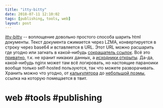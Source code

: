 ```yaml
---
title: "itty-bitty"
date: 2018-07-11 12:10:02
tags: [publishing, tools, web]
layout: post
---
```


[itty-bitty](https://itty.bitty.site/) -- воплощение довольно простого способа шарить html документы. Текст документа сжимается через LZMA, конвертируется в строку через base64 и вставляется в URL. Этот URL можно расшарить где угодно или загнать в какой-нибудь [сокращатель ссылок](https://bit.ly/). Всё это [приватно](http://security.bitty.site/), т.к. не хранит никаких данных, а [исходники открыты](https://github.com/alcor/itty-bitty). Да-да, какой-нибудь nginx может там всё логировать, но настоящие параноики вообще только self-hosted пользуются, так что можете разворачивать. Хранить можно что угодно, от [калькулятора](https://bit.ly/2NpT3Go) до [небольшой поэмы](https://twitter.com/edgar_the_poe/status/1003524516440563712), ссылка на которую помещается в твит.

# web #tools #publishing
